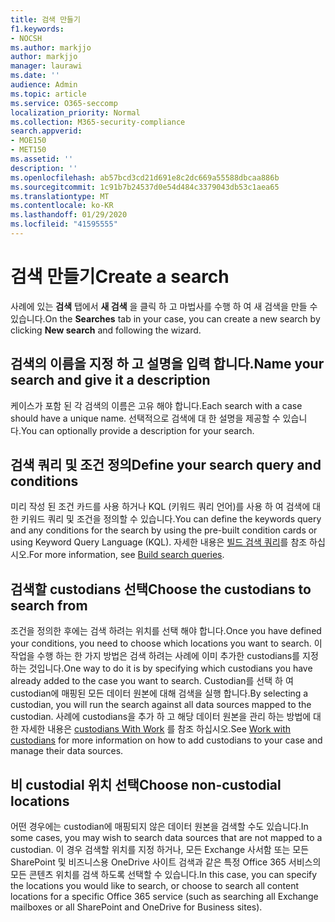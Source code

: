 ```yaml
---
title: 검색 만들기
f1.keywords:
- NOCSH
ms.author: markjjo
author: markjjo
manager: laurawi
ms.date: ''
audience: Admin
ms.topic: article
ms.service: O365-seccomp
localization_priority: Normal
ms.collection: M365-security-compliance
search.appverid:
- MOE150
- MET150
ms.assetid: ''
description: ''
ms.openlocfilehash: ab57bcd3cd21d691e8c2dc669a55588dbcaa886b
ms.sourcegitcommit: 1c91b7b24537d0e54d484c3379043db53c1aea65
ms.translationtype: MT
ms.contentlocale: ko-KR
ms.lasthandoff: 01/29/2020
ms.locfileid: "41595555"
---
```

# <a name="create-a-search"></a><span data-ttu-id="3d455-102">검색 만들기</span><span class="sxs-lookup"><span data-stu-id="3d455-102">Create a search</span></span>

<span data-ttu-id="3d455-103">사례에 있는 **검색** 탭에서 **새 검색** 을 클릭 하 고 마법사를 수행 하 여 새 검색을 만들 수 있습니다.</span><span class="sxs-lookup"><span data-stu-id="3d455-103">On the **Searches** tab in your case, you can create a new search by clicking **New search** and following the wizard.</span></span>

## <a name="name-your-search-and-give-it-a-description"></a><span data-ttu-id="3d455-104">검색의 이름을 지정 하 고 설명을 입력 합니다.</span><span class="sxs-lookup"><span data-stu-id="3d455-104">Name your search and give it a description</span></span>

<span data-ttu-id="3d455-105">케이스가 포함 된 각 검색의 이름은 고유 해야 합니다.</span><span class="sxs-lookup"><span data-stu-id="3d455-105">Each search with a case should have a unique name.</span></span> <span data-ttu-id="3d455-106">선택적으로 검색에 대 한 설명을 제공할 수 있습니다.</span><span class="sxs-lookup"><span data-stu-id="3d455-106">You can optionally provide a description for your search.</span></span> 

## <a name="define-your-search-query-and-conditions"></a><span data-ttu-id="3d455-107">검색 쿼리 및 조건 정의</span><span class="sxs-lookup"><span data-stu-id="3d455-107">Define your search query and conditions</span></span>

<span data-ttu-id="3d455-108">미리 작성 된 조건 카드를 사용 하거나 KQL (키워드 쿼리 언어)를 사용 하 여 검색에 대 한 키워드 쿼리 및 조건을 정의할 수 있습니다.</span><span class="sxs-lookup"><span data-stu-id="3d455-108">You can define the keywords query and any conditions for the search by using the pre-built condition cards or using Keyword Query Language (KQL).</span></span> <span data-ttu-id="3d455-109">자세한 내용은 [빌드 검색 쿼리](building-search-queries.md)를 참조 하십시오.</span><span class="sxs-lookup"><span data-stu-id="3d455-109">For more information, see [Build search queries](building-search-queries.md).</span></span>

## <a name="choose-the-custodians-to-search-from"></a><span data-ttu-id="3d455-110">검색할 custodians 선택</span><span class="sxs-lookup"><span data-stu-id="3d455-110">Choose the custodians to search from</span></span>

<span data-ttu-id="3d455-111">조건을 정의한 후에는 검색 하려는 위치를 선택 해야 합니다.</span><span class="sxs-lookup"><span data-stu-id="3d455-111">Once you have defined your conditions, you need to choose which locations you want to search.</span></span> <span data-ttu-id="3d455-112">이 작업을 수행 하는 한 가지 방법은 검색 하려는 사례에 이미 추가한 custodians를 지정 하는 것입니다.</span><span class="sxs-lookup"><span data-stu-id="3d455-112">One way to do it is by specifying which custodians you have already added to the case you want to search.</span></span> <span data-ttu-id="3d455-113">Custodian를 선택 하 여 custodian에 매핑된 모든 데이터 원본에 대해 검색을 실행 합니다.</span><span class="sxs-lookup"><span data-stu-id="3d455-113">By selecting a custodian, you will run the search against all data sources mapped to the custodian.</span></span> <span data-ttu-id="3d455-114">사례에 custodians을 추가 하 고 해당 데이터 원본을 관리 하는 방법에 대 한 자세한 내용은 [custodians With Work](managing-custodians.md) 를 참조 하십시오.</span><span class="sxs-lookup"><span data-stu-id="3d455-114">See [Work with custodians](managing-custodians.md) for more information on how to add custodians to your case and manage their data sources.</span></span>

## <a name="choose-non-custodial-locations"></a><span data-ttu-id="3d455-115">비 custodial 위치 선택</span><span class="sxs-lookup"><span data-stu-id="3d455-115">Choose non-custodial locations</span></span>

<span data-ttu-id="3d455-116">어떤 경우에는 custodian에 매핑되지 않은 데이터 원본을 검색할 수도 있습니다.</span><span class="sxs-lookup"><span data-stu-id="3d455-116">In some cases, you may wish to search data sources that are not mapped to a custodian.</span></span> <span data-ttu-id="3d455-117">이 경우 검색할 위치를 지정 하거나, 모든 Exchange 사서함 또는 모든 SharePoint 및 비즈니스용 OneDrive 사이트 검색과 같은 특정 Office 365 서비스의 모든 콘텐츠 위치를 검색 하도록 선택할 수 있습니다.</span><span class="sxs-lookup"><span data-stu-id="3d455-117">In this case, you can specify the locations you would like to search, or choose to search all content locations for a specific Office 365 service (such as searching all Exchange mailboxes or all SharePoint and OneDrive for Business sites).</span></span>